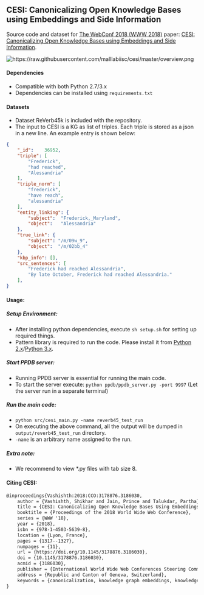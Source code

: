 ## CESI: Canonicalizing Open Knowledge Bases using Embeddings and Side Information

Source code and dataset for [The WebConf 2018 (WWW 2018)](https://www2018.thewebconf.org/) paper: [CESI: Canonicalizing Open Knowledge Bases using Embeddings and Side Information](http://malllabiisc.github.io/publications/papers/cesi_www18.pdf).

<img src="https://raw.githubusercontent.com/malllabiisc/cesi/master/overview.png" alt="https://raw.githubusercontent.com/malllabiisc/cesi/master/overview.png">

#### Dependencies

* Compatible with both Python 2.7/3.x
* Dependencies can be installed using `requirements.txt`


#### Datasets

* Dataset ReVerb45k is included with the repository.
* The input to CESI is a KG as list of triples. Each triple is stored as a json in a new line. An example entry is shown below:

```json
{
	"_id": 	  36952,
	"triple": [
		"Frederick",
		"had reached",
		"Alessandria"
	],
	"triple_norm": [
		"frederick",
		"have reach",
		"alessandria"
	],
	"entity_linking": {
		"subject":  "Frederick,_Maryland",
		"object":   "Alessandria"
	},
	"true_link": {
		"subject": "/m/09w_9",
		"object":  "/m/02bb_4"
	},
	"kbp_info": [],
	"src_sentences": [
		"Frederick had reached Alessandria",
		"By late October, Frederick had reached Alessandria."
	],
}        
```

#### Usage:

##### Setup Environment:

* After installing python dependencies, execute `sh setup.sh` for setting up required things.
* Pattern library is required to run the code. Please install it from [Python 2.x](https://github.com/clips/pattern)/[Python 3.x](https://github.com/pattern3/pattern).

##### Start PPDB server:

* Running PPDB server is essential for running the main code.
* To start the server execute: `python ppdb/ppdb_server.py -port 9997`  (Let the server run in a separate terminal)

##### Run the main code:

* `python src/cesi_main.py -name reverb45_test_run`
* On executing the above command, all the output will be dumped in `output/reverb45_test_run` directory. 
* `-name` is an arbitrary name assigned to the run.

##### Extra note:

* We recommend to view *.py files with tab size 8.

#### Citing CESI:

```tex
@inproceedings{Vashishth:2018:CCO:3178876.3186030,
	author = {Vashishth, Shikhar and Jain, Prince and Talukdar, Partha},
	title = {CESI: Canonicalizing Open Knowledge Bases Using Embeddings and Side Information},
	booktitle = {Proceedings of the 2018 World Wide Web Conference},
	series = {WWW '18},
	year = {2018},
	isbn = {978-1-4503-5639-8},
	location = {Lyon, France},
	pages = {1317--1327},
	numpages = {11},
	url = {https://doi.org/10.1145/3178876.3186030},
	doi = {10.1145/3178876.3186030},
	acmid = {3186030},
	publisher = {International World Wide Web Conferences Steering Committee},
	address = {Republic and Canton of Geneva, Switzerland},
	keywords = {canonicalization, knowledge graph embeddings, knowledge graphs, open knowledge bases},
}
```
